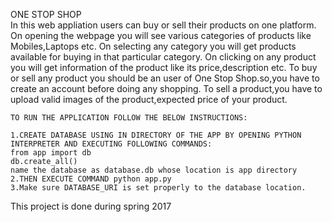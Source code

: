 ONE STOP SHOP  
    In this web appliation users can buy or sell their products on one platform.
    On opening the webpage you will see various categories of products like Mobiles,Laptops etc.
    On selecting any category you will get products available for buying in that particular category.
    On clicking on any product you will get information of the product like its price,description etc.
    To buy or sell any product you should be an user of One Stop Shop.so,you have to create an account before doing any shopping.
    To sell a product,you have to upload valid images of the product,expected price of your product. 
    
    TO RUN THE APPLICATION FOLLOW THE BELOW INSTRUCTIONS:
    
    1.CREATE DATABASE USING IN DIRECTORY OF THE APP BY OPENING PYTHON INTERPRETER AND EXECUTING FOLLOWING COMMANDS:
    from app import db
    db.create_all()
    name the database as database.db whose location is app directory
    2.THEN EXECUTE COMMAND python app.py
    3.Make sure DATABASE_URI is set properly to the database location.
    
This project is done during spring 2017
